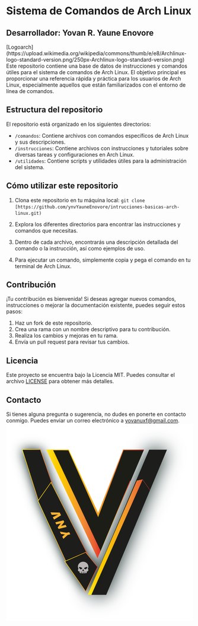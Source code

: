 # Sistema de Comandos de Arch Linux
<h2> <span>Desarrollador: Yovan R. Yaune Enovore</span></h2>
[Logoarch](https://upload.wikimedia.org/wikipedia/commons/thumb/e/e8/Archlinux-logo-standard-version.png/250px-Archlinux-logo-standard-version.png)
Este repositorio contiene una base de datos de instrucciones y comandos útiles para el sistema de comandos de Arch Linux. El objetivo principal es proporcionar una referencia rápida y práctica para los usuarios de Arch Linux, especialmente aquellos que están familiarizados con el entorno de línea de comandos.

## Estructura del repositorio

El repositorio está organizado en los siguientes directorios:

- `/comandos`: Contiene archivos con comandos específicos de Arch Linux y sus descripciones.
- `/instrucciones`: Contiene archivos con instrucciones y tutoriales sobre diversas tareas y configuraciones en Arch Linux.
- `/utilidades`: Contiene scripts y utilidades útiles para la administración del sistema.

## Cómo utilizar este repositorio

1. Clona este repositorio en tu máquina local:
`git clone [https://github.com/ynvYauneEnovore/intrucciones-basicas-arch-linux.git)`
2. Explora los diferentes directorios para encontrar las instrucciones y comandos que necesitas.

3. Dentro de cada archivo, encontrarás una descripción detallada del comando o la instrucción, así como ejemplos de uso.

4. Para ejecutar un comando, simplemente copia y pega el comando en tu terminal de Arch Linux.

## Contribución

¡Tu contribución es bienvenida! Si deseas agregar nuevos comandos, instrucciones o mejorar la documentación existente, puedes seguir estos pasos:

1. Haz un fork de este repositorio.
2. Crea una rama con un nombre descriptivo para tu contribución.
3. Realiza los cambios y mejoras en tu rama.
4. Envía un pull request para revisar tus cambios.

## Licencia

Este proyecto se encuentra bajo la Licencia MIT. Puedes consultar el archivo [LICENSE](LICENSE) para obtener más detalles.

## Contacto

Si tienes alguna pregunta o sugerencia, no dudes en ponerte en contacto conmigo. Puedes enviar un correo electrónico a yovanuxf@gmail.com.
![Logo](https://github.com/ynvYauneEnovore/personal-port/blob/main/public/img/ynv.png)

